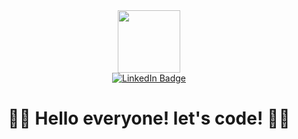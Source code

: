 <div id="header" align="center">
  <img src="https://media.giphy.com/media/Y0b2MpUTfnrUa3jIM7/giphy.gif" width="100"/>
<div id="badges">
    <a href="[linkedin](https://www.linkedin.com/in/vladlena-bonk-7172a49a/)">
      <img src="https://img.shields.io/badge/LinkedIn-blue?style=for-the-badge&logo=linkedin&logoColor=white" alt="LinkedIn Badge"/>
    </a>
  </div>
  <img src="https://komarev.com/ghpvc/?username=vladlena04&style=flat-square&color=blue" alt=""/>
  <h1>
   👩‍💻 Hello everyone! let's code! 👩‍💻
  </h1>
</div>

<!--
**vladlena04/vladlena04** is a ✨ _special_ ✨ repository because its `README.md` (this file) appears on your GitHub profile.

Here are some ideas to get you started:

- 🔭 I’m currently working on ...
- 🌱 I’m currently learning ...
- 👯 I’m looking to collaborate on ...
- 🤔 I’m looking for help with ...
- 💬 Ask me about ...
- 📫 How to reach me: ...
- 😄 Pronouns: ...
- ⚡ Fun fact: ...
-->
